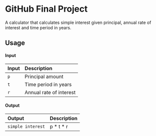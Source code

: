 
# GitHub Final Project

A calculator that calculates simple interest given principal, annual rate of interest and time period in years.

## Usage

#### Input

| Input | Description                |
| :-------- | :------------------------- |
| `p` | Principal amount |
| `t` | Time period in years |
| `r` | Annual rate of interest |

#### Output

| Output | Description                |
| :-------- | :------------------------- |
| `simple interest` | p * t * r |

